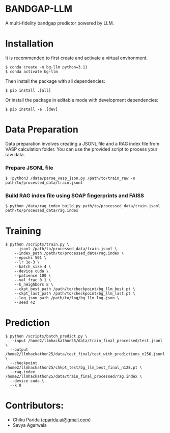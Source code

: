 # BANDGAP-LLM

A multi-fidelity bandgap predictor powered by LLM.


# Installation

It is recommended to first create and activate a virtual environment.

```
$ conda create -n bg-llm python=3.11
$ conda activate bg-llm
```

Then install the package with all dependencies:

```
$ pip install .[all]
```
Or install the package in editable mode with development dependencies:

```
$ pip install -e .[dev]
```

# Data Preparation

Data preparation involves creating a JSONL file and a RAG index file from VASP calculation folder. You can use the provided script to process your raw data.


### Prepare JSONL file
```
$ !python3 /data/parse_vasp_json.py /path/to/train_raw -o path/to/processed_data/train.jsonl

``` 

### Build RAG index file using SOAP fingerprints and FAISS

```
$ python /data/rag_index_build.py path/to/processed_data/train.jsonl path/to/processed_data/rag.index

``` 



# Training

```
$ python /scripts/train.py \
    --jsonl /path/to/processed_data/train.jsonl \
    --index_path /path/to/processed_data/rag.index \
    --epochs 501 \
    --lr 1e-3 \
    --batch_size 4 \
    --device cuda \
    --patience 100 \
    --val_frac 0.1 \
    --k_neighbors 8 \
    --ckpt_best_path /path/to/checkpoint/bg_llm_best.pt \
    --ckpt_last_path /path/to/checkpoint/bg_llm_last.pt \
    --log_json_path /path/to/log/bg_llm_log.json \
    --seed 42
```


# Prediction

```
$ python /scripts/batch_predict.py \
  --input /home2/llmhackathon25/data/train_final_processed/test.jsonl \
  --output /home2/llmhackathon25/data/test_final/test_with_predictions_n256.jsonl \
  --checkpoint /home2/llmhackathon25/chkpt_test/bg_llm_best_final_n128.pt \
  --rag-index /home2/llmhackathon25/data/train_final_processed/rag.index \
  --device cuda \
  --k 8
``` 





# Contributors:
- Chiku Parida (cparida.ai@gmail.com)
- Savya Agarwala
